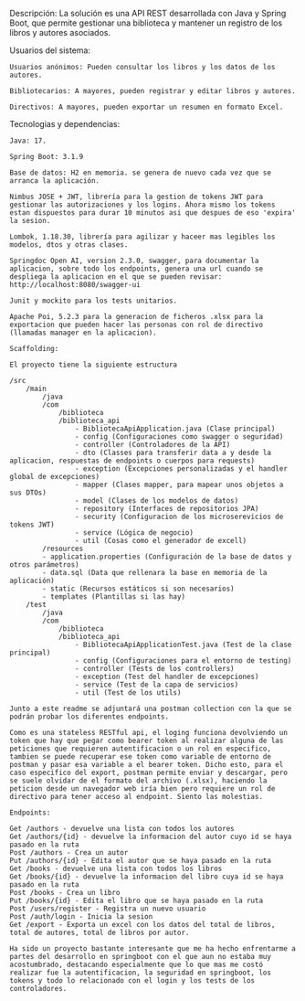 Descripción:
    La solución es una API REST desarrollada con Java y Spring Boot, que permite gestionar una biblioteca y mantener un registro de los libros y autores asociados.

Usuarios del sistema:

    Usuarios anónimos: Pueden consultar los libros y los datos de los autores.

    Bibliotecarios: A mayores, pueden registrar y editar libros y autores.

    Directivos: A mayores, pueden exportar un resumen en formato Excel.

Tecnologias y dependencias:

    Java: 17.

    Spring Boot: 3.1.9

    Base de datos: H2 en memoria. se genera de nuevo cada vez que se arranca la aplicación.

    Nimbus JOSE + JWT, librería para la gestion de tokens JWT para gestionar las autorizaciones y los logins. Ahora mismo los tokens estan dispuestos para durar 10 minutos asi que despues de eso 'expira' la sesion.

    Lombok, 1.18.30, librería para agilizar y haceer mas legibles los modelos, dtos y otras clases.

    Springdoc Open AI, version 2.3.0, swagger, para documentar la aplicacion, sobre todo los endpoints, genera una url cuando se despliega la aplicacion en el que se pueden revisar: http://localhost:8080/swagger-ui

    Junit y mockito para los tests unitarios.

    Apache Poi, 5.2.3 para la generacion de ficheros .xlsx para la exportacion que pueden hacer las personas con rol de directivo (llamadas manager en la aplicacion).

    Scaffolding:

    El proyecto tiene la siguiente estructura

    /src
        /main
            /java
            /com
                /biblioteca
                /biblioteca_api
                    - BibliotecaApiApplication.java (Clase principal)
                    - config (Configuraciones como swagger o seguridad)
                    - controller (Controladores de la API)
                    - dto (Classes para transferir data a y desde la aplicacion, respuestas de endpoints o cuerpos para requests)
                    - exception (Excepciones personalizadas y el handler global de excepciones)
                    - mapper (Clases mapper, para mapear unos objetos a sus DTOs)
                    - model (Clases de los modelos de datos)
                    - repository (Interfaces de repositorios JPA)
                    - security (Configuracion de los microserevicios de tokens JWT)
                    - service (Lógica de negocio)
                    - util (Cosas como el generador de excell)
            /resources
            - application.properties (Configuración de la base de datos y otros parámetros)
            - data.sql (Data que rellenara la base en memoria de la aplicación)
            - static (Recursos estáticos si son necesarios)
            - templates (Plantillas si las hay)
        /test
            /java
            /com
                /biblioteca
                /biblioteca_api
                    - BibliotecaApiApplicationTest.java (Test de la clase principal)
                    - config (Configuraciones para el entorno de testing)
                    - controller (Tests de los controllers)
                    - exception (Test del handler de excepciones)
                    - service (Test de la capa de servicios)
                    - util (Test de los utils)

    Junto a este readme se adjuntará una postman collection con la que se podrán probar los diferentes endpoints.

    Como es una stateless RESTful api, el loging funciona devolviendo un token que hay que pegar como bearer token al realizar alguna de las peticiones que requieren autentificacion o un rol en especifico, tambien se puede recuperar ese token como variable de entorno de postman y pasar esa variable a el bearer token. Dicho esto, para el caso especifico del export, postman permite enviar y descargar, pero se suele olvidar de el formato del archivo (.xlsx), haciendo la peticion desde un navegador web iría bien pero requiere un rol de directivo para tener acceso al endpoint. Siento las molestias.

    Endpoints:

    Get /authors - devuelve una lista con todos los autores
    Get /authors/{id} - devuelve la informacion del autor cuyo id se haya pasado en la ruta
    Post /authors - Crea un autor
    Put /authors/{id} - Edita el autor que se haya pasado en la ruta
    Get /books - devuelve una lista con todos los libros
    Get /books/{id} - devuelve la informacion del libro cuya id se haya pasado en la ruta
    Post /books - Crea un libro
    Put /books/{id} - Edita el libro que se haya pasado en la ruta
    Post /users/register - Registra un nuevo usuario
    Post /auth/login - Inicia la sesion
    Get /export - Exporta un excel con los datos del total de libros, total de autores, total de libros por autor.

    Ha sido un proyecto bastante interesante que me ha hecho enfrentarme a partes del desarrollo en springboot con el que aun no estaba muy acostumbrado, destacando especialmente que lo que mas me costó realizar fue la autentificacion, la seguridad en springboot, los tokens y todo lo relacionado con el login y los tests de los controladores.